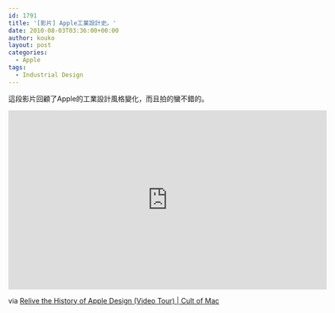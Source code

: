```yaml
---
id: 1791
title: '[影片] Apple工業設計史。'
date: 2010-08-03T03:36:00+00:00
author: kouko
layout: post
categories:
  - Apple
tags:
  - Industrial Design
---
```

這段影片回顧了Apple的工業設計風格變化，而且拍的蠻不錯的。

<iframe width="640" height="360" src="https://www.youtube.com/embed/oBZCcwZfClI" frameborder="0" allowfullscreen></iframe>

via ﻿[Relive the History of Apple Design (Video Tour) | Cult of Mac](http://www.cultofmac.com/relive-the-history-of-apple-design-video-tour/53254)
